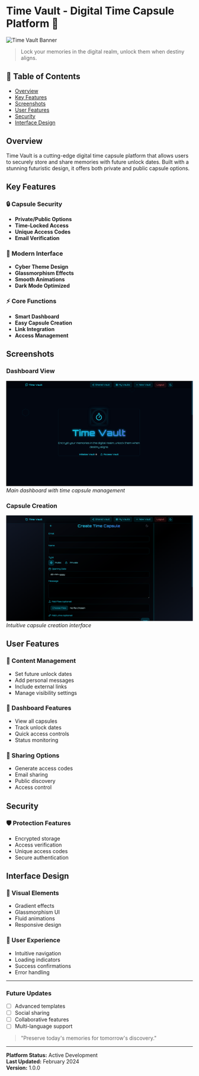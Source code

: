 # Time Vault - Digital Time Capsule Platform 🚀

![Time Vault Banner](path/to/banner.png)

> Lock your memories in the digital realm, unlock them when destiny aligns.

## 📌 Table of Contents
- [Overview](#overview)
- [Key Features](#key-features)
- [Screenshots](#screenshots)
- [User Features](#user-features)
- [Security](#security)
- [Interface Design](#interface-design)

## Overview

Time Vault is a cutting-edge digital time capsule platform that allows users to securely store and share memories with future unlock dates. Built with a stunning futuristic design, it offers both private and public capsule options.

## Key Features

### 🔒 Capsule Security
- **Private/Public Options**
- **Time-Locked Access**
- **Unique Access Codes**
- **Email Verification**

### 🎨 Modern Interface
- **Cyber Theme Design**
- **Glassmorphism Effects**
- **Smooth Animations**
- **Dark Mode Optimized**

### ⚡ Core Functions
- **Smart Dashboard**
- **Easy Capsule Creation**
- **Link Integration**
- **Access Management**

## Screenshots

### Dashboard View
![Dashboard](./home.png)
*Main dashboard with time capsule management*

### Capsule Creation
![Create Capsule](./create.png)
*Intuitive capsule creation interface*

## User Features

### 📝 Content Management
- Set future unlock dates
- Add personal messages
- Include external links
- Manage visibility settings

### 🎯 Dashboard Features
- View all capsules
- Track unlock dates
- Quick access controls
- Status monitoring

### 🔗 Sharing Options
- Generate access codes
- Email sharing
- Public discovery
- Access control

## Security

### 🛡️ Protection Features
- Encrypted storage
- Access verification
- Unique access codes
- Secure authentication

## Interface Design

### 🎨 Visual Elements
- Gradient effects
- Glassmorphism UI
- Fluid animations
- Responsive design

### 📱 User Experience
- Intuitive navigation
- Loading indicators
- Success confirmations
- Error handling

---

### Future Updates
- [ ] Advanced templates
- [ ] Social sharing
- [ ] Collaborative features
- [ ] Multi-language support

> "Preserve today's memories for tomorrow's discovery."

---

**Platform Status:** Active Development  
**Last Updated:** February 2024  
**Version:** 1.0.0
    